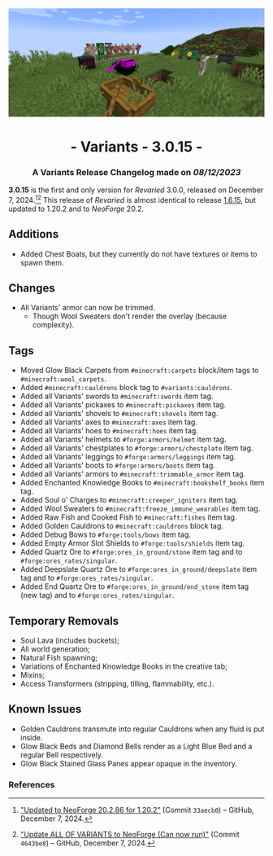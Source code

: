 <div style="text-align: center;"> <img src=ChangelogPhoto.png width="1500"> </div>

# <div style="text-align: center;">- Variants - 3.0.15 -</div>
### <div style="text-align: center;">A Variants Release Changelog made on *08/12/2023*</div>

**3.0.15** is the first and only version for *Revaried* 3.0.0, released on December 7, 2024.[^1][^2] This release of *Revaried* is almost identical to release [1.6.15](/Variants/Changelogs/1.16.5%20-%201.6.15/Changelog%201.6.15.md), but updated to 1.20.2 and to *NeoForge* 20.2.

## Additions
- Added Chest Boats, but they currently do not have textures or items to spawn them.

## Changes
- All Variants' armor can now be trimmed.
    - Though Wool Sweaters don't render the overlay (because complexity).

## Tags
- Moved Glow Black Carpets from ```#minecraft:carpets``` block/item tags to ```#minecraft:wool_carpets```.
- Added ```#minecraft:cauldrons``` block tag to ```#variants:cauldrons```.
- Added all Variants' swords to ```#minecraft:swords``` item tag.
- Added all Variants' pickaxes to ```#minecraft:pickaxes``` item tag.
- Added all Variants' shovels to ```#minecraft:shovels``` item tag.
- Added all Variants' axes to ```#minecraft:axes``` item tag.
- Added all Variants' hoes to ```#minecraft:hoes``` item tag.
- Added all Variants' helmets to ```#forge:armors/helmet``` item tag.
- Added all Variants' chestplates to ```#forge:armors/chestplate``` item tag.
- Added all Variants' leggings to ```#forge:armors/leggings``` item tag.
- Added all Variants' boots to ```#forge:armors/boots``` item tag.
- Added all Variants' armors to ```#minecraft:trimmable_armor``` item tag.
- Added Enchanted Knowledge Books to ```#minecraft:bookshelf_books``` item tag.
- Added Soul o' Charges to ```#minecraft:creeper_igniters``` item tag.
- Added Wool Sweaters to ```#minecraft:freeze_immune_wearables``` item tag.
- Added Raw Fish and Cooked Fish to ```#minecraft:fishes``` item tag.
- Added Golden Cauldrons to ```#minecraft:cauldrons``` block tag.
- Added Debug Bows to ```#forge:tools/bows``` item tag.
- Added Empty Armor Slot Shields to ```#forge:tools/shields``` item tag.
- Added Quartz Ore to ```#forge:ores_in_ground/stone``` item tag and to ```#forge:ores_rates/singular```.
- Added Deepslate Quartz Ore to ```#forge:ores_in_ground/deepslate``` item tag and to ```#forge:ores_rates/singular```.
- Added End Quartz Ore to ```#forge:ores_in_ground/end_stone``` item tag (new tag) and to ```#forge:ores_rates/singular```.

## Temporary Removals
- Soul Lava (includes buckets);
- All world generation;
- Natural Fish spawning;
- Variations of Enchanted Knowledge Books in the creative tab;
- Mixins;
- Access Transformers (stripping, tilling, flammability, etc.).

## Known Issues
- Golden Cauldrons transmute into regular Cauldrons when any fluid is put inside.
- Glow Black Beds and Diamond Bells render as a Light Blue Bed and a regular Bell respectively.
- Glow Black Stained Glass Panes appear opaque in the inventory.

### References
[^1]: ["Updated to NeoForge 20.2.86 for 1.20.2"](https://github.com/Fabricio20106/Variants/commit/33aecb0758fb7f7cd3384d7a21ce900ec8905daf) (Commit `33aecb0`) – GitHub, December 7, 2024.
[^2]: ["Update ALL OF VARIANTS to NeoForge (Can now run)"](https://github.com/Fabricio20106/Variants/commit/4643be83b0e3bc8875ec8be6d33cf8e796b692e2) (Commit `4643be8`) – GitHub, December 7, 2024.